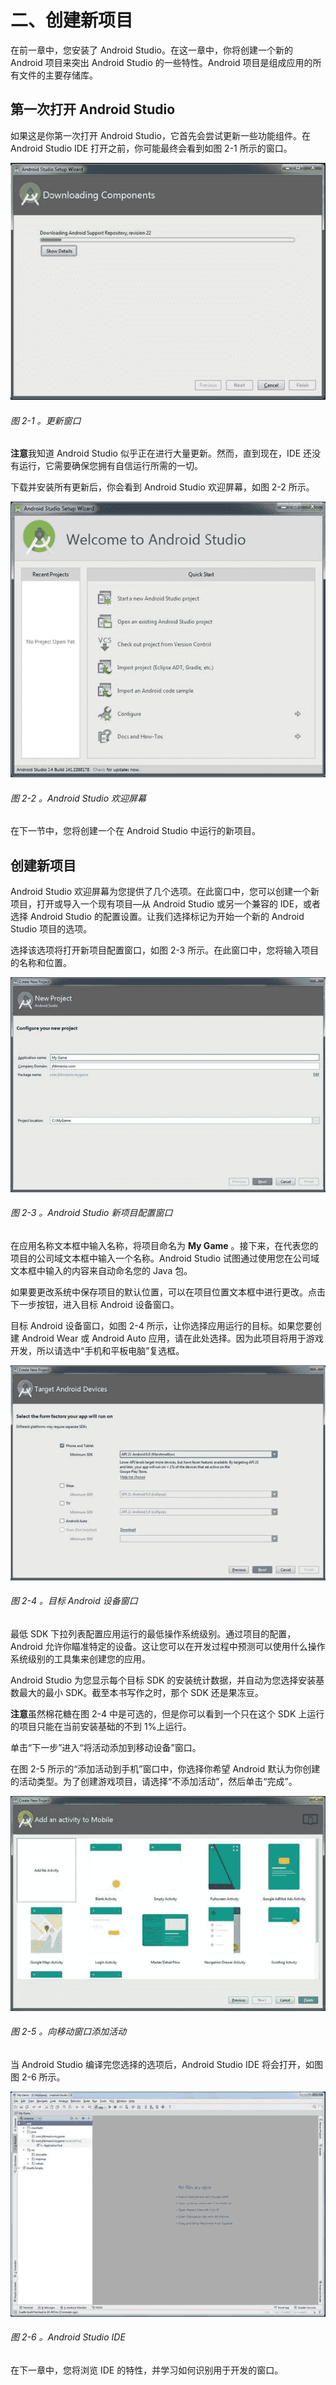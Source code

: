 # 二、创建新项目

在前一章中，您安装了 Android Studio。在这一章中，你将创建一个新的 Android 项目来突出 Android Studio 的一些特性。Android 项目是组成应用的所有文件的主要存储库。

## 第一次打开 Android Studio

如果这是你第一次打开 Android Studio，它首先会尝试更新一些功能组件。在 Android Studio IDE 打开之前，你可能最终会看到如图 2-1 所示的窗口。

![9781484217177_Fig02-01.jpg](img/9781484217177_Fig02-01.jpg)

###### 图 2-1 。更新窗口

**注意**我知道 Android Studio 似乎正在进行大量更新。然而，直到现在，IDE 还没有运行，它需要确保您拥有自信运行所需的一切。

下载并安装所有更新后，你会看到 Android Studio 欢迎屏幕，如图 2-2 所示。

![9781484217177_Fig02-02.jpg](img/9781484217177_Fig02-02.jpg)

###### 图 2-2 。Android Studio 欢迎屏幕

在下一节中，您将创建一个在 Android Studio 中运行的新项目。

## 创建新项目

Android Studio 欢迎屏幕为您提供了几个选项。在此窗口中，您可以创建一个新项目，打开或导入一个现有项目—从 Android Studio 或另一个兼容的 IDE，或者选择 Android Studio 的配置设置。让我们选择标记为开始一个新的 Android Studio 项目的选项。

选择该选项将打开新项目配置窗口，如图 2-3 所示。在此窗口中，您将输入项目的名称和位置。

![9781484217177_Fig02-03.jpg](img/9781484217177_Fig02-03.jpg)

###### 图 2-3 。Android Studio 新项目配置窗口

在应用名称文本框中输入名称，将项目命名为 **My Game** 。接下来，在代表您的项目的公司域文本框中输入一个名称。Android Studio 试图通过使用您在公司域文本框中输入的内容来自动命名您的 Java 包。

如果要更改系统中保存项目的默认位置，可以在项目位置文本框中进行更改。点击下一步按钮，进入目标 Android 设备窗口。

目标 Android 设备窗口，如图 2-4 所示，让你选择应用运行的目标。如果您要创建 Android Wear 或 Android Auto 应用，请在此处选择。因为此项目将用于游戏开发，所以请选中“手机和平板电脑”复选框。

![9781484217177_Fig02-04.jpg](img/9781484217177_Fig02-04.jpg)

###### 图 2-4 。目标 Android 设备窗口

最低 SDK 下拉列表配置应用运行的最低操作系统级别。通过项目的配置，Android 允许你瞄准特定的设备。这让您可以在开发过程中预测可以使用什么操作系统级别的工具集来创建您的应用。

Android Studio 为您显示每个目标 SDK 的安装统计数据，并自动为您选择安装基数最大的最小 SDK。截至本书写作之时，那个 SDK 还是果冻豆。

**注意**虽然棉花糖在图 2-4 中是可选的，但是你可以看到一个只在这个 SDK 上运行的项目只能在当前安装基础的不到 1%上运行。

单击“下一步”进入“将活动添加到移动设备”窗口。

在图 2-5 所示的“添加活动到手机”窗口中，你选择你希望 Android 默认为你创建的活动类型。为了创建游戏项目，请选择“不添加活动”，然后单击“完成”。

![9781484217177_Fig02-05.jpg](img/9781484217177_Fig02-05.jpg)

###### 图 2-5 。向移动窗口添加活动

当 Android Studio 编译完您选择的选项后，Android Studio IDE 将会打开，如图图 2-6 所示。

![9781484217177_Fig02-06.jpg](img/9781484217177_Fig02-06.jpg)

###### 图 2-6 。Android Studio IDE

在下一章中，您将浏览 IDE 的特性，并学习如何识别用于开发的窗口。